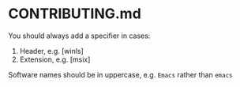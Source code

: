 # CONTRIBUTING.md

You should always add a specifier in cases:

1. Header, e.g. [winls]
2. Extension, e.g. [msix]

Software names should be in uppercase, e.g. `Emacs` rather than `emacs`

